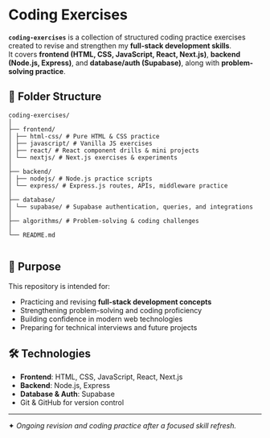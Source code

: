 # Coding Exercises

**`coding-exercises`** is a collection of structured coding practice exercises created to revise and strengthen my **full-stack development skills**.  
It covers **frontend (HTML, CSS, JavaScript, React, Next.js)**, **backend (Node.js, Express)**, and **database/auth (Supabase)**, along with **problem-solving practice**.

## 📂 Folder Structure

```
coding-exercises/
│
├── frontend/
│ ├── html-css/ # Pure HTML & CSS practice
│ ├── javascript/ # Vanilla JS exercises
│ ├── react/ # React component drills & mini projects
│ └── nextjs/ # Next.js exercises & experiments
│
├── backend/
│ ├── nodejs/ # Node.js practice scripts
│ └── express/ # Express.js routes, APIs, middleware practice
│
├── database/
│ └── supabase/ # Supabase authentication, queries, and integrations
│
├── algorithms/ # Problem-solving & coding challenges
│
└── README.md


```

## 🎯 Purpose

This repository is intended for:

- Practicing and revising **full-stack development concepts**
- Strengthening problem-solving and coding proficiency
- Building confidence in modern web technologies
- Preparing for technical interviews and future projects

## 🛠️ Technologies

- **Frontend**: HTML, CSS, JavaScript, React, Next.js
- **Backend**: Node.js, Express
- **Database & Auth**: Supabase
- Git & GitHub for version control

---

✦ _Ongoing revision and coding practice after a focused skill refresh._
